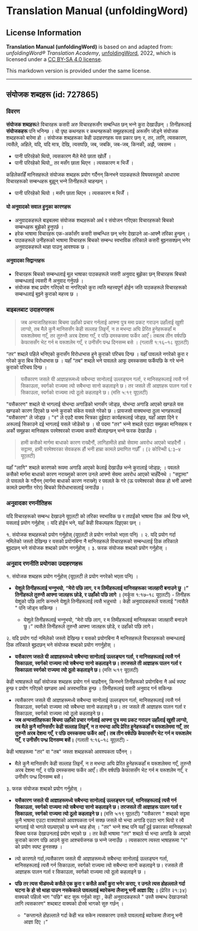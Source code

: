 # Translation Manual (unfoldingWord)

## License Information

**Translation Manual (unfoldingWord)** is based on and adapted from: _unfoldingWord® Translation Academy_, [unfoldingWord](https://unfoldingword.org/utw), 2022, which is licensed under a [CC BY-SA 4.0 license](https://creativecommons.org/licenses/by-sa/4.0/legalcode.en).

This markdown version is provided under the same license.



--------------------------------

## संयोजक शब्दहरू (id: 727865)

### विवरण

**संयोजक शब्दहरू**ले विचारहरू कसरी अरु विचारहरूसँग सम्बन्धित छन् भन्‍ने कुरा देखाउँछन् । तिनीहरूलाई **संयोजकहरू** पनि भनिन्छ । यो पृष्ठ कथनहरू र कथनहरूको समूहहरूलाई अरूसँग जोड्ने संयोजक शब्दहरूको बारेमा हो । संयोजक शब्दहरूका केही उदाहरणहरू यस प्रकार छन्ः र, तर, लागि, त्यसकारण, त्यसैले, अहिले, यदि, यदि मात्र, देखि, त्यसपछि, जब, जबकि, जब\-जब, किनकी, अझै, जबसम्म ।

* पानी परिरहेको थियो, त्यसकारण मैले मेरो छाता खोलेँ ।
* पानी परिरहेको थियो,, तर मसँग छाता थिएन । त्यसकारण म भिजेँ ।

कहिलेकाहिँ मानिसहरूले संयोजक शब्दहरू प्रयोग गर्दैनन् किनभने पाठकहरूले विषयवस्तुको आधारमा विचारहरूको सम्बन्धहरू बुझून् भन्‍ने तिनीहरूले चाहन्छन् ।

* पानी परिरहेको थियो । मसँग छाता थिएन । त्यसकारण म भिजेँ ।

#### यो अनुवादको सवाल हुनुका कारणहरू

* अनुवादकहरूले बाइबलमा संयोजक शब्दहरूको अर्थ र संयोजन गरिएका विचारहरूको बिचको सम्बन्धहरू बुझेको हुनुपर्छ ।
* हरेक भाषामा विचारहरू एक\-अर्कासँग कसरी सम्बन्धित छन् भनेर देखाउने आ‍\-आफ्नै तरिका हुन्छन् ।
* पाठकहरूले उनीहरूको भाषामा विचारहरू बिचको सम्बन्ध स्वभाविक तरिकाले कसरी बुझ्‍नसक्छन् भनेर अनुवादकहरूले थाहा पाउनु आवश्यक छ ।

#### अनुवादका सिद्वान्तहरू

* विचारहरू बिचको सम्बन्धलाई मूल भाषाका पाठकहरूले जसरी अनुवाद बुझेका छन् विचारहरू बिचको सम्बन्धलाई त्यसरी नै अनुवाद गर्नुपर्छ ।
* संयोजक शब्द प्रयोग गरिएको वा नगरिएको कुरा त्यति महत्त्वपूर्ण होईन जति पाठकहरूले विचारहरूको सम्बन्धलाई बुझ्‍ने कुराको महत्त्व छ ।

### बाइबलबाट उदाहरणहरू

> जब अन्‍यजातिहरूका बिचमा उहाँको प्रचार गर्नलाई आफ्‍ना पुत्र ममा प्रकट गराउन उहाँलाई खुशी लाग्‍यो, तब मैले कुनै मानिससँग केही सल्‍लाह लिइनँ, न त मभन्‍दा अघि प्रेरित हुनेहरूकहाँ म यरूशलेममा गएँ, तर तुरुन्‍तै अरब देशमा गएँ, र पछि दमस्‍कसमा फर्केर आएँ। तबतब तीन वर्षपछि केफाससँग भेट गर्न म यरूशलेम गएँ, र उनीसँग पन्‍ध्र दिनसम्‍म बसे । (गलाती १:१६–१८ यूएलटी)

“तर” शब्दले पहिले भनिएको कुरासँग विरोधाभास हुने कुराको परिचय दिन्छ । यहाँ पावलले नगरेको कुरा र गरेको कुरा बिच विरोधाभास छ । यहाँ “तब” शब्दले भने पावलले आफू दमस्‍कसमा फर्केपछि के गरे भन्‍ने कुराको परिचय दिन्छ ।

> यसैकारण जसले यी आज्ञाहरूमध्‍ये सबैभन्‍दा सानोलाई उल्‍लङ्घन गर्ला, र मानिसहरूलाई त्‍यसै गर्न सिकाउला, स्‍वर्गको राज्‍यमा त्‍यो सबैभन्‍दा सानो कहलाइने छ। तर जसले ती आज्ञाहरू पालन गर्ला र सिकाउला, स्‍वर्गको राज्‍यमा त्‍यो ठूलो कहलाइने छ। (मत्ति ५:१९ यूएलटी)

"यसैकारण" शब्दले यो भागलाई योभन्दा अगाडिको भागसँग जोड्छ, योभन्दा अगाडि आएको खण्डले यस खण्डको कारण दिएको छ भन्‍ने कुराको संकेत यसले गरेको छ । प्रायजसो वाक्यभन्दा ठुला भागहरूलाई "यसैकारण" ले जोड्छ । "र" ले एउटै वाक्य भित्रका दुईवटा कार्यहरूलाई जोड्छ, यहाँ आज्ञा दिने र अरूलाई सिकाउने दई भागलाई यसले जोडेको छ । यो पदमा "तर" भन्‍ने शब्दले एउटा समूहका मानिसहरू र अर्को समूहका मानिसहरू परमेश्‍वरको राज्यमा कसरी बोलाइन्छन् भन्‍ने फरक देखाउँछ ।

> हामी कसैको मार्गमा बाधाको कारण राख्‍दैनौं, लागिहामीले हाम्रो सेवामा अवरोध आएको चाहदैनौं । सट्टामा, हामी परमेश्‍वरका सेवकहरू हौं भनी हाम्रा कामले प्रमाणित गर्छौँ । (२ कोरिन्थी ६:३–४ यूएलटी)

यहाँ "लागि" शब्दले कारणको रूपमा अगाडि आएको केलाई देखाउँछ भन्‍ने कुरालाई जोड्छ; । पवलले कसैको मार्गमा बाधाको कारण नराख्‍नुको कारण उनले आफ्नो सेवमा अवरोध आएको चाहँदैनथे । "सट्टामा" ले पावलले के गर्दैनन् (मार्गमा बाधाको कारण नराख्‍ने) र पवलले के गरे (ऊ परमेश्‍वरको सेवक हो भनी आफ्नो कामले प्रमाणीत गरेर) बिचको विरोधाभासलाई जनाउँछ ।

### अनुवादका रणनीतिहरू

यदि विचारहरूको सम्बन्ध देखाउने यूएलटी को तरिका स्वभाविक छ र तपाईंको भाषामा ठिक अर्थ दिन्छ भने, यसलाई प्रयोग गर्नुहोस् । यदि होईन भने, यहाँ केही विकल्पहरू दिइएका छन् ।

१. संयोजक शब्दहरूको प्रयोग गर्नुहोस् (यूएलटी ले प्रयोग नगरेको भएता पनि) । २. यदि प्रयोग गर्दा नमिलेको जस्तो देखिन्छ र यसको प्रयोगबिना नै मानिसहरूले विचारहरूको सम्बन्धलाई ठिक तरिकाले बुझ्दछन् भने संयोजक शब्दको प्रयोग नगर्नुहोस् । ३. फरक संयोजक शब्दको प्रयोग गर्नुहोस् ।

### अनुवाद रणनीति प्रयोगका उदाहरणहरू

१. संयोजक शब्दहरू प्रयोग गर्नुहोस् (यूएलटी ले प्रयोग नगरेको भएता पनि) ।

* **येशूले तिनीहरूलाई भन्‍नुभयो, “मेरो पछि लाग, र म तिमीहरूलाई मानिसहरूका जालहारी बनाउने छु ।” तिनीहरूले तुरुन्‍तै आफ्‍ना जालहरू छोडे, र उहाँको पछि लागे ।** (मर्कूस १:१७–१८ यूएलटी) \- तिनीहरू येशूको पछि लागि कनभने येशूले तिनीहरूलाई त्यसै भन्नुभयो । केही अनुवादकहरूले यसलाई "त्यसैले " पनि जोड्न सकिन्छ ।

    + येशूले तिनीहरूलाई भन्‍नुभयो, “मेरो पछि लाग, र म तिमीहरूलाई मानिसहरूका जालहारी बनाउने छु।” त्यसैले तिनीहरूले तुरुन्‍तै आफ्‍ना जालहरू छोडे, र उहाँको पछि लागे।

२. यदि प्रयोग गर्दा नमिलेको जस्तो देखिन्छ र यसको प्रयोगबिना नै मानिसहरूले विचारहरूको सम्बन्धलाई ठिक तरिकाले बुझ्दछन् भने संयोजक शब्दको प्रयोग नगर्नुहोस् ।

* **यसैकारण जसले यी आज्ञाहरूमध्‍ये सबैभन्‍दा सानोलाई उल्‍लङ्घन गर्ला, र मानिसहरूलाई त्‍यसै गर्न सिकाउला, स्‍वर्गको राज्‍यमा त्‍यो सबैभन्‍दा सानो कहलाइने छ। तरजसले ती आज्ञाहरू पालन गर्ला र सिकाउला स्‍वर्गको राज्‍यमा त्‍यो ठूलो कहलाइने छ।** (मत्ति ५ः१९ यूएलटी)

केही भाषाहरूले यहाँ संयोजक शब्दहरू प्रयोग गर्न चाहदैनन्, किनभने तिनीहरूको प्रयोगबिना नै अर्थ स्पष्ट हुन्छ र प्रयोग गरिएको खण्डमा अर्थ अस्वभाविक हुन्छ । तिनीहरूलाई यसरी अनुवाद गर्न सकिन्छः

* त्यसैकारण जसले यी आज्ञाहरूमध्‍ये सबैभन्‍दा सानोलाई उल्‍लङ्घन गर्ला, मानिसहरूलाई त्‍यसै गर्न सिकाउला, स्‍वर्गको राज्‍यमा त्‍यो सबैभन्‍दा सानो कहलाइने छ। तर जसले ती आज्ञाहरू पालन गर्ला र सिकाउला, स्‍वर्गको राज्‍यमा त्‍यो ठूलो कहलाइने छ।
* **जब अन्‍यजातिहरूका बिचमा उहाँको प्रचार गर्नलाई आफ्‍ना पुत्र ममा प्रकट गराउन उहाँलाई खुशी लाग्‍यो, तब मैले कुनै मानिससँग केही सल्‍लाह लिइनँ, न त मभन्‍दा अघि प्रेरित हुनेहरूकहाँ म यरूशलेममा गएँ, तर तुरुन्‍तै अरब देशमा गएँ, र पछि दमस्‍कसमा फर्केर आएँ। तब तीन वर्षपछि केफाससँग भेट गर्न म यरूशलेम गएँ, र उनीसँग पन्‍ध्र दिनसम्‍म बसें।** (गलाती १:१६–१८ यूएलटी) \-

केही भाषाहरूमा "तर" वा "तब" जस्ता शब्दहरूको आवश्यकता पर्दैनन् ।

* मैले कुनै मानिससँग केही सल्‍लाह लिइनँ, न त मभन्‍दा अघि प्रेरित हुनेहरूकहाँ म यरूशलेममा गएँ, तुरुन्‍तै अरब देशमा गएँ, र पछि दमस्‍कसमा फर्केर आएँ। तीन वर्षपछि केफाससँग भेट गर्न म यरूशलेम गएँ, र उनीसँग पन्‍ध्र दिनसम्‍म बसें।

३. फरक संयोजक शब्दको प्रयोग गर्नुहोस् ।

* **यसैकारण जसले यी आज्ञाहरूमध्‍ये सबैभन्‍दा सानोलाई उल्‍लङ्घन गर्ला, मानिसहरूलाई त्‍यसै गर्न सिकाउला, स्‍वर्गको राज्‍यमा त्‍यो सबैभन्‍दा सानो कहलाइने छ। तरजसले ती आज्ञाहरू पालन गर्ला र सिकाउला, स्‍वर्गको राज्‍यमा त्‍यो ठूलो कहलाइने छ।** (मत्ति ५ः१९ यूएलटी) "यसैकारण " शब्दको सट्टमा कुनै भाषामा एउटा वाक्यांशको आवश्यकता पर्न सक्छ जसले यो भन्दा अगाडि एउटा भाग थियो र त्यै भागलाई यो भागले पछ्याएको छ भन्‍ने थाह होस् । "तर" भन्‍ने शब्द पनि यहाँ दुई प्रकारका मानिसहरूको बिचमा फरक देखाउनलाई प्रयोग भएको छ । तर केही भाषामा "तर" शब्दले यो भन्दा अगाडि के आएको कुराको कारण पछि आउने कुरा आश्‍चर्यजनक छ भन्‍ने जनाउँछ । त्यसकारण त्यस्ता भाषाहरूमा "र" को प्रयोग स्पष्ट हुनसक्छ ।
* त्यो कारणले गर्दा,त्यसैकारण जसले यी आज्ञाहरूमध्‍ये सबैभन्‍दा सानोलाई उल्‍लङ्घन गर्ला, मानिसहरूलाई त्‍यसै गर्न सिकाउला, स्‍वर्गको राज्‍यमा त्‍यो सबैभन्‍दा सानो कहलाइने छ। रजसले ती आज्ञाहरू पालन गर्ला र सिकाउला, स्‍वर्गको राज्‍यमा त्‍यो ठूलो कहलाइने छ ।
* **पछि तर त्‍यस भीडमध्‍ये कसैले एक कुरा र कसैले अर्को कुरा भनेर कराए, र उनले त्‍यस होहल्‍लाले गर्दा घटना के हो सो थाहा पाउन नसकेकाले पावललाई ब्‍यारेकमा लैजानू भनी आज्ञा दिए ।** (प्रेरित २१:३४) वाक्यको पहिलो भाग "पछि" बाट सुरू गर्नुको सट्टा , केही अनुवादकहरूले " उस्तै सम्बन्ध देखाउनको लागि त्यसकारण" शब्दबाट वाक्यको दोस्रो भागको सुरु गर्छन् ।

    + "कप्तानले होहल्‍लाले गर्दा केही भन्न सकेन त्यसकारण उसले पावललाई ब्‍यारेकमा लैजानू भनी आज्ञा दिए ।”



